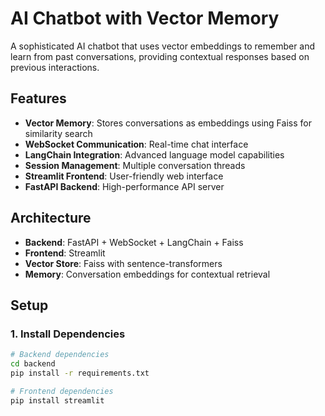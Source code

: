 # AI Chatbot with Vector Memory

A sophisticated AI chatbot that uses vector embeddings to remember and learn from past conversations, providing contextual responses based on previous interactions.

## Features

- **Vector Memory**: Stores conversations as embeddings using Faiss for similarity search
- **WebSocket Communication**: Real-time chat interface
- **LangChain Integration**: Advanced language model capabilities
- **Session Management**: Multiple conversation threads
- **Streamlit Frontend**: User-friendly web interface
- **FastAPI Backend**: High-performance API server

## Architecture

- **Backend**: FastAPI + WebSocket + LangChain + Faiss
- **Frontend**: Streamlit
- **Vector Store**: Faiss with sentence-transformers
- **Memory**: Conversation embeddings for contextual retrieval

## Setup

### 1. Install Dependencies

```bash
# Backend dependencies
cd backend
pip install -r requirements.txt

# Frontend dependencies
pip install streamlit